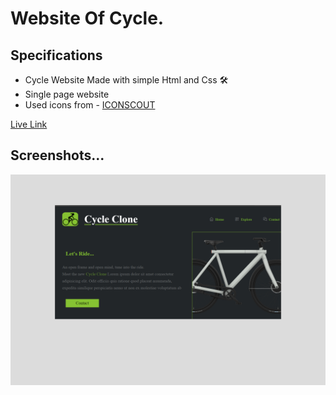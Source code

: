 
#  Website Of Cycle.

## Specifications

- Cycle Website Made with simple Html and Css 🛠
- Single page website
- Used icons from - [ICONSCOUT]("https://iconscout.com/")

[Live Link](https://prasoonmohan-cycle-website.netlify.app/)

## Screenshots...

![Website Screenshot](./assets/Preview/preview.png)


